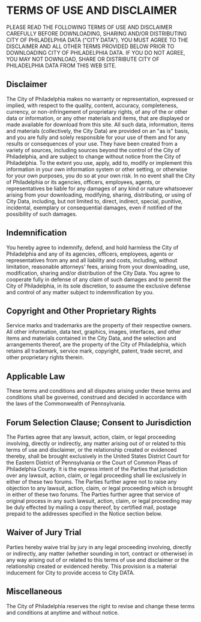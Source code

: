 # TERMS OF USE AND DISCLAIMER

PLEASE READ THE FOLLOWING TERMS OF USE AND DISCLAIMER CAREFULLY BEFORE DOWNLOADING, SHARING AND/OR DISTRIBUTING CITY OF PHILADELPHIA DATA ("CITY DATA"). YOU MUST AGREE TO THE DISCLAIMER AND ALL OTHER TERMS PROVIDED BELOW PRIOR TO DOWNLOADING CITY OF PHILADELPHIA DATA. IF YOU DO NOT AGREE, YOU MAY NOT DOWNLOAD, SHARE OR DISTRIBUTE CITY OF PHILADELPHIA DATA FROM THIS WEB SITE.

## Disclaimer

The City of Philadelphia makes no warranty or representation, expressed or implied, with respect to the quality, content, accuracy, completeness, currency, or non-infringement of proprietary rights, of any of the or other data or information, or any other materials and items, that are displayed or made available for download from this site. All such data, information, items and materials (collectively, the City Data) are provided on an "as is" basis, and you are fully and solely responsible for your use of them and for any results or consequences of your use. They have been created from a variety of sources, including sources beyond the control of the City of Philadelphia, and are subject to change without notice from the City of Philadelphia. To the extent you use, apply, add to, modify or implement this information in your own information system or other setting, or otherwise for your own purposes, you do so at your own risk. In no event shall the City of Philadelphia or its agencies, officers, employees, agents, or representatives be liable for any damages of any kind or nature whatsoever arising from your downloading, modifying, sharing, distributing, or using of City Data, including, but not limited to, direct, indirect, special, punitive, incidental, exemplary or consequential damages, even if notified of the possibility of such damages.

## Indemnification

You hereby agree to indemnify, defend, and hold harmless the City of Philadelphia and any of its agencies, officers, employees, agents or representatives from any and all liability and costs, including, without limitation, reasonable attorneys' fees, arising from your downloading, use, modification, sharing and/or distribution of the City Data. You agree to cooperate fully in defense of any claim of such damages and to permit the City of Philadelphia, in its sole discretion, to assume the exclusive defense and control of any matter subject to indemnification by you.

## Copyright and Other Proprietary Rights

Service marks and trademarks are the property of their respective owners. All other information, data text, graphics, images, interfaces, and other items and materials contained in the City Data, and the selection and arrangements thereof, are the property of the City of Philadelphia, which retains all trademark, service mark, copyright, patent, trade secret, and other proprietary rights therein.

## Applicable Law

These terms and conditions and all disputes arising under these terms and conditions shall be governed, construed and decided in accordance with the laws of the Commonwealth of Pennsylvania.

## Forum Selection Clause; Consent to Jurisdiction

The Parties agree that any lawsuit, action, claim, or legal proceeding involving, directly or indirectly, any matter arising out of or related to this terms of use and disclaimer, or the relationship created or evidenced thereby, shall be brought exclusively in the United States District Court for the Eastern District of Pennsylvania or the Court of Common Pleas of Philadelphia County. It is the express intent of the Parties that jurisdiction over any lawsuit, action, claim, or legal proceeding shall lie exclusively in either of these two forums. The Parties further agree not to raise any objection to any lawsuit, action, claim, or legal proceeding which is brought in either of these two forums. The Parties further agree that service of original process in any such lawsuit, action, claim, or legal proceeding may be duly effected by mailing a copy thereof, by certified mail, postage prepaid to the addresses specified in the Notice section below.

## Waiver of Jury Trial

Parties hereby waive trial by jury in any legal proceeding involving, directly or indirectly, any matter (whether sounding in tort, contract or otherwise) in any way arising out of or related to this terms of use and disclaimer or the relationship created or evidenced hereby. This provision is a material inducement for City to provide access to City DATA.

## Miscellaneous

The City of Philadelphia reserves the right to revise and change these terms and conditions at anytime and without notice. 